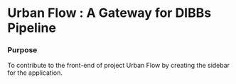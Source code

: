 # Urban Flow : A Gateway for DIBBs Pipeline #

### Purpose ###
To contribute to the front-end of project Urban Flow by creating the sidebar for the application.